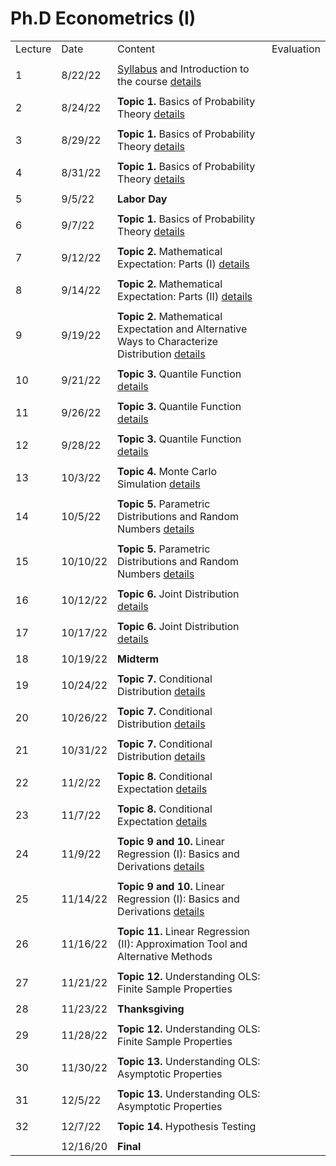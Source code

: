 # Ph.D Econometrics (I)

|         |          |                                                                                                                                                |            | 
|---------|----------|------------------------------------------------------------------------------------------------------------------------------------------------|------------| 
| Lecture | Date     | Content                                                                                                                                        | Evaluation | 
|         |          |                                                                                                                                                |            | 
| 1       | 8/22/22  | [Syllabus](syllabus/syllabus.pdf)  and Introduction to the course [details](summary/intro_prob_theory01.md)                                    |            | 
|         |          |                                                                                                                                                |            | 
| 2       | 8/24/22  | **Topic 1.** Basics of Probability Theory  [details](summary/intro_prob_theory01.md)                                                           |            | 
|         |          |                                                                                                                                                |            | 
| 3       | 8/29/22  | **Topic 1.** Basics of Probability Theory  [details](summary/intro_prob_theory01b.md)                                                          |            | 
|         |          |                                                                                                                                                |            | 
| 4       | 8/31/22  | **Topic 1.** Basics of Probability Theory  [details](summary/intro_prob_theory01b.md)                                                          |            | 
|         |          |                                                                                                                                                |            | 
| 5       | 9/5/22   | **Labor Day**                                                                                                                                  |            | 
|         |          |                                                                                                                                                |            | 
| 6       | 9/7/22   | **Topic 1.** Basics of Probability Theory  [details](summary/intro_prob_theory01b.md)                                                          |            | 
|         |          |                                                                                                                                                |            | 
| 7       | 9/12/22  | **Topic 2.** Mathematical Expectation: Parts (I) [details](summary/intro_prob_theory02_expectation.md)                                         |            | 
|         |          |                                                                                                                                                |            | 
| 8       | 9/14/22  | **Topic 2.** Mathematical Expectation: Parts (II) [details](summary/intro_prob_theory02_expectation.md)                                        |            | 
|         |          |                                                                                                                                                |            | 
| 9       | 9/19/22  | **Topic 2.** Mathematical Expectation and Alternative Ways to Characterize Distribution [details](summary/intro_prob_theory03_alternatives.md) |            | 
|         |          |                                                                                                                                                |            | 
| 10      | 9/21/22  | **Topic 3.** Quantile Function [details](summary/intro_prob_theory04_quantiles.md)                                                             |            | 
|         |          |                                                                                                                                                |            | 
| 11      | 9/26/22  | **Topic 3.** Quantile Function [details](summary/intro_prob_theory04_quantiles.md)                                                             |            | 
|         |          |                                                                                                                                                |            | 
| 12      | 9/28/22  | **Topic 3.** Quantile Function [details](summary/intro_prob_theory04_quantiles.md)                                                             |            | 
|         |          |                                                                                                                                                |            | 
| 13      | 10/3/22  | **Topic 4.** Monte Carlo Simulation [details](summary/intro_prob_theory05_MC.md)                                                               |            | 
|         |          |                                                                                                                                                |            | 
| 14      | 10/5/22  | **Topic 5.** Parametric Distributions and Random Numbers [details](summary/intro_prob_theory05_MC-parametric.md)                               |            | 
|         |          |                                                                                                                                                |            | 
| 15      | 10/10/22 | **Topic 5.** Parametric Distributions and Random Numbers [details](summary/intro_prob_theory05_MC-parametric.md)                               |            | 
|         |          |                                                                                                                                                |            | 
| 16      | 10/12/22 | **Topic 6.** Joint Distribution  [details](summary/intro_prob_theory06_joint_dist.md)                                                          |            | 
|         |          |                                                                                                                                                |            | 
| 17      | 10/17/22 | **Topic 6.** Joint Distribution  [details](summary/intro_prob_theory06_joint_dist.md)                                                          |            | 
|         |          |                                                                                                                                                |            | 
| 18      | 10/19/22 | **Midterm**                                                                                                                                    |            | 
|         |          |                                                                                                                                                |            | 
| 19      | 10/24/22 | **Topic 7.** Conditional Distribution    [details](summary/intro_prob_theory07_cond_dist.md)                                                   |            | 
|         |          |                                                                                                                                                |            | 
| 20      | 10/26/22 | **Topic 7.** Conditional Distribution    [details](summary/intro_prob_theory07_cond_dist.md)                                                   |            | 
|         |          |                                                                                                                                                |            | 
| 21      | 10/31/22 | **Topic 7.** Conditional Distribution    [details](summary/intro_prob_theory07_cond_dist.md)                                                   |            | 
|         |          |                                                                                                                                                |            | 
| 22      | 11/2/22  | **Topic 8.** Conditional Expectation    [details](summary/intro_prob_theory08_cond_expectation.md)                                             |            | 
|         |          |                                                                                                                                                |            | 
| 23      | 11/7/22  | **Topic 8.** Conditional Expectation    [details](summary/intro_prob_theory08_cond_expectation.md)                                             |            | 
|         |          |                                                                                                                                                |            | 
| 24      | 11/9/22  | **Topic 9 and 10.** Linear Regression (I): Basics and Derivations  [details](summary/linear_regression01_basics.md)                            |            | 
|         |          |                                                                                                                                                |            | 
| 25      | 11/14/22 | **Topic 9 and 10.** Linear Regression (I): Basics and Derivations  [details](summary/linear_regression01_basics.md)                            |            | 
|         |          |                                                                                                                                                |            | 
| 26      | 11/16/22 | **Topic 11.** Linear Regression (II): Approximation Tool and Alternative Methods                                                               |            | 
|         |          |                                                                                                                                                |            | 
| 27      | 11/21/22 | **Topic 12.** Understanding OLS: Finite Sample Properties                                                                                      |            | 
|         |          |                                                                                                                                                |            | 
| 28      | 11/23/22 | **Thanksgiving**                                                                                                                               |            | 
|         |          |                                                                                                                                                |            | 
| 29      | 11/28/22 | **Topic 12.** Understanding OLS: Finite Sample Properties                                                                                      |            | 
|         |          |                                                                                                                                                |            | 
| 30      | 11/30/22 | **Topic 13.** Understanding OLS: Asymptotic Properties                                                                                         |            | 
|         |          |                                                                                                                                                |            | 
| 31      | 12/5/22  | **Topic 13.** Understanding OLS: Asymptotic Properties                                                                                         |            | 
|         |          |                                                                                                                                                |            | 
| 32      | 12/7/22  | **Topic 14.** Hypothesis Testing                                                                                                               |            | 
|         |          |                                                                                                                                                |            | 
|         | 12/16/20 | **Final**                                                                                                                                      |            | 
